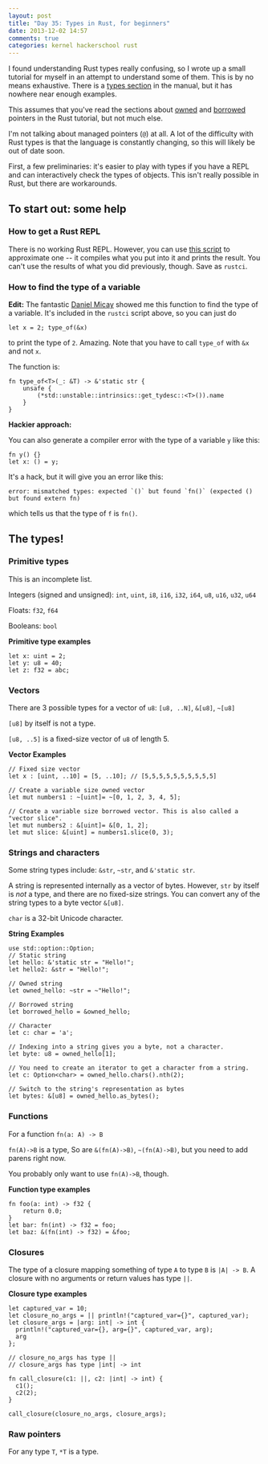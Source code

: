 ```yaml
---
layout: post
title: "Day 35: Types in Rust, for beginners"
date: 2013-12-02 14:57
comments: true
categories: kernel hackerschool rust
---
```


I found understanding Rust types really confusing, so I wrote up a
small tutorial for myself in an attempt to understand some of them.
This is by no means exhaustive. There is a
[types section](http://static.rust-lang.org/doc/master/rust.html#type-system)
in the manual, but it has nowhere near enough examples.

This assumes that you've read the sections about
[owned](http://static.rust-lang.org/doc/master/tutorial.html#ownership)
and
[borrowed](http://static.rust-lang.org/doc/master/tutorial.html#borrowed-pointers)
pointers in the Rust tutorial, but not much else.

I'm not talking about managed pointers (`@`) at all. A lot of the
difficulty with Rust types is that the language is constantly
changing, so this will likely be out of date soon.

First, a few preliminaries: it's easier to play with types if you have
a REPL and can interactively check the types of objects. This isn't
really possible in Rust, but there are workarounds.

## To start out: some help

### How to get a Rust REPL

There is no working Rust REPL. However, you can use
[this script](http://sprunge.us/ahKj) to approximate one -- it
compiles what you put into it and prints the result. You can't use the
results of what you did previously, though. Save as `rustci`.

### How to find the type of a variable

**Edit:** The fantastic [Daniel Micay](https://github.com/thestinger)
showed me this function to find the type of a variable. It's included
in the `rustci` script above, so you can just do

`let x = 2; type_of(&x)`

to print the type of `2`. Amazing. Note that you have to call
`type_of` with `&x` and not `x`.

The function is:
~~~
fn type_of<T>(_: &T) -> &'static str {
    unsafe {
        (*std::unstable::intrinsics::get_tydesc::<T>()).name
    }
}
~~~

**Hackier approach:**

You can also generate a compiler error with the type of a variable `y`
like this:

~~~
fn y() {}
let x: () = y;
~~~

It's a hack, but it will give you an error like this:
~~~
error: mismatched types: expected `()` but found `fn()` (expected () but found extern fn)
~~~

which tells us that the type of `f` is `fn()`.

## The types!


### Primitive types

This is an incomplete list.

Integers (signed and unsigned): `int`, `uint`, `i8`, `i16`, `i32`, `i64`, `u8`, `u16`, `u32`, `u64`

Floats: `f32`, `f64`

Booleans: `bool`

**Primitive type examples**

~~~
let x: uint = 2;
let y: u8 = 40;
let z: f32 = abc;
~~~

### Vectors

There are 3 possible types for a vector of `u8`: `[u8, ..N]`, `&[u8]`, `~[u8]`

`[u8]` by itself is not a type.

`[u8, ..5]` is a fixed-size vector of `u8` of length 5.


**Vector Examples**

~~~
// Fixed size vector
let x : [uint, ..10] = [5, ..10]; // [5,5,5,5,5,5,5,5,5,5]

// Create a variable size owned vector
let mut numbers1 : ~[uint]= ~[0, 1, 2, 3, 4, 5];

// Create a variable size borrowed vector. This is also called a "vector slice".
let mut numbers2 : &[uint]= &[0, 1, 2];
let mut slice: &[uint] = numbers1.slice(0, 3);
~~~

### Strings and characters

Some string types include: `&str`, `~str`, and `&'static str`.

A string is represented internally as a vector of bytes. However,
`str` by itself is *not* a type, and there are no fixed-size strings.
You can convert any of the string types to a byte vector `&[u8]`.

`char` is a 32-bit Unicode character. 

**String Examples**

~~~
use std::option::Option;
// Static string
let hello: &'static str = "Hello!";
let hello2: &str = "Hello!";

// Owned string
let owned_hello: ~str = ~"Hello!";

// Borrowed string
let borrowed_hello = &owned_hello;

// Character
let c: char = 'a';

// Indexing into a string gives you a byte, not a character.
let byte: u8 = owned_hello[1];

// You need to create an iterator to get a character from a string.
let c: Option<char> = owned_hello.chars().nth(2);

// Switch to the string's representation as bytes
let bytes: &[u8] = owned_hello.as_bytes();
~~~

### Functions

For a function `fn(a: A) -> B`

`fn(A)->B` is a type, So are `&(fn(A)->B)`, `~(fn(A)->B)`, but you need to add parens right now.

You probably only want to use `fn(A)->B`, though. 


**Function type examples**

~~~
fn foo(a: int) -> f32 {
    return 0.0;
}
let bar: fn(int) -> f32 = foo; 
let baz: &(fn(int) -> f32) = &foo;
~~~

### Closures

The type of a closure mapping something of type `A` to type `B` is `|A| -> B`. A closure with no arguments or return values has type `||`.


**Closure type examples**

~~~
let captured_var = 10; 
let closure_no_args = || println!("captured_var={}", captured_var); 
let closure_args = |arg: int| -> int {
  println!("captured_var={}, arg={}", captured_var, arg); 
  arg
};

// closure_no_args has type ||
// closure_args has type |int| -> int

fn call_closure(c1: ||, c2: |int| -> int) {
  c1();
  c2(2);
}

call_closure(closure_no_args, closure_args);
~~~

### Raw pointers

For any type `T`, `*T` is a type.
